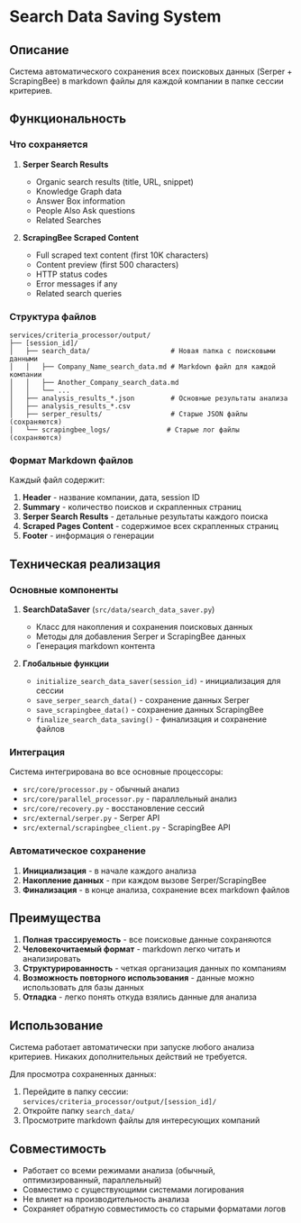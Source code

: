 # Search Data Saving System

## Описание

Система автоматического сохранения всех поисковых данных (Serper + ScrapingBee) в markdown файлы для каждой компании в папке сессии критериев.

## Функциональность

### Что сохраняется

1. **Serper Search Results**
   - Organic search results (title, URL, snippet)
   - Knowledge Graph data
   - Answer Box information
   - People Also Ask questions
   - Related Searches

2. **ScrapingBee Scraped Content**
   - Full scraped text content (first 10K characters)
   - Content preview (first 500 characters)
   - HTTP status codes
   - Error messages if any
   - Related search queries

### Структура файлов

```
services/criteria_processor/output/
├── [session_id]/
│   ├── search_data/                    # Новая папка с поисковыми данными
│   │   ├── Company_Name_search_data.md # Markdown файл для каждой компании
│   │   ├── Another_Company_search_data.md
│   │   └── ...
│   ├── analysis_results_*.json         # Основные результаты анализа
│   ├── analysis_results_*.csv
│   ├── serper_results/                 # Старые JSON файлы (сохраняются)
│   └── scrapingbee_logs/              # Старые лог файлы (сохраняются)
```

### Формат Markdown файлов

Каждый файл содержит:

1. **Header** - название компании, дата, session ID
2. **Summary** - количество поисков и скрапленных страниц
3. **Serper Search Results** - детальные результаты каждого поиска
4. **Scraped Pages Content** - содержимое всех скрапленных страниц
5. **Footer** - информация о генерации

## Техническая реализация

### Основные компоненты

1. **SearchDataSaver** (`src/data/search_data_saver.py`)
   - Класс для накопления и сохранения поисковых данных
   - Методы для добавления Serper и ScrapingBee данных
   - Генерация markdown контента

2. **Глобальные функции**
   - `initialize_search_data_saver(session_id)` - инициализация для сессии
   - `save_serper_search_data()` - сохранение данных Serper
   - `save_scrapingbee_data()` - сохранение данных ScrapingBee
   - `finalize_search_data_saving()` - финализация и сохранение файлов

### Интеграция

Система интегрирована во все основные процессоры:

- `src/core/processor.py` - обычный анализ
- `src/core/parallel_processor.py` - параллельный анализ
- `src/core/recovery.py` - восстановление сессий
- `src/external/serper.py` - Serper API
- `src/external/scrapingbee_client.py` - ScrapingBee API

### Автоматическое сохранение

1. **Инициализация** - в начале каждого анализа
2. **Накопление данных** - при каждом вызове Serper/ScrapingBee
3. **Финализация** - в конце анализа, сохранение всех markdown файлов

## Преимущества

1. **Полная трассируемость** - все поисковые данные сохраняются
2. **Человекочитаемый формат** - markdown легко читать и анализировать
3. **Структурированность** - четкая организация данных по компаниям
4. **Возможность повторного использования** - данные можно использовать для базы данных
5. **Отладка** - легко понять откуда взялись данные для анализа

## Использование

Система работает автоматически при запуске любого анализа критериев. Никаких дополнительных действий не требуется.

Для просмотра сохраненных данных:
1. Перейдите в папку сессии: `services/criteria_processor/output/[session_id]/`
2. Откройте папку `search_data/`
3. Просмотрите markdown файлы для интересующих компаний

## Совместимость

- Работает со всеми режимами анализа (обычный, оптимизированный, параллельный)
- Совместимо с существующими системами логирования
- Не влияет на производительность анализа
- Сохраняет обратную совместимость со старыми форматами логов 